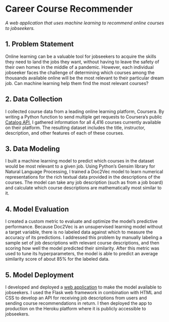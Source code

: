 # Career Course Recommender
*A web application that uses machine learning to recommend online courses to jobseekers.*

## 1. Problem Statement
Online learning can be a valuable tool for jobseekers to acquire the skills they need to land the jobs they want, without having to leave the safety of their own homes in the middle of a pandemic. However, each individual jobseeker faces the challenge of determining which courses among the thousands available online will be the most relevant to their particular dream job. Can machine learning help them find the most relevant courses?

## 2. Data Collection
I collected course data from a leading online learning platform, Coursera. By writing a Python function to send multiple get requests to Coursera’s public [Catalog API](https://build.coursera.org/app-platform/catalog/), I gathered information for all 4,416 courses currently available on their platform. The resulting dataset includes the title, instructor, description, and other features of each of these courses.

## 3. Data Modeling
I built a machine learning model to predict which courses in the dataset would be most relevant to a given job. Using Python’s Gensim library for Natural Language Processing, I trained a Doc2Vec model to learn numerical representations for the rich textual data provided in the descriptions of the courses. The model can take any job description (such as from a job board) and calculate which course descriptions are mathematically most similar to it.

## 4. Model Evaluation
I created a custom metric to evaluate and optimize the model’s predictive performance. Because Doc2Vec is an unsupervised learning model without a target variable, there is no labeled data against which to measure the accuracy of its predictions. I addressed this problem by manually labeling a sample set of job descriptions with relevant course descriptions, and then scoring how well the model predicted their similarity. After this metric was used to tune its hyperparameters, the model is able to predict an average similarity score of about 85% for the labeled data.

## 5. Model Deployment
I developed and deployed a [web application](https://career-course-recommender.herokuapp.com/) to make the model available to jobseekers. I used the Flask web framework in combination with HTML and CSS to develop an API for receiving job descriptions from users and sending course recommendations in return. I then deployed the app to production on the Heroku platform where it is publicly accessible to jobseekers.
